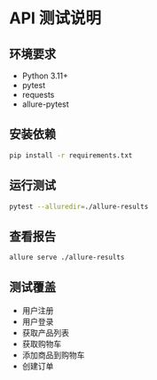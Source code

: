 # API 测试说明

## 环境要求
- Python 3.11+
- pytest
- requests
- allure-pytest

## 安装依赖
```bash
pip install -r requirements.txt
```

## 运行测试
```bash
pytest --alluredir=./allure-results
```

## 查看报告
```bash
allure serve ./allure-results
```

## 测试覆盖
- 用户注册
- 用户登录
- 获取产品列表
- 获取购物车
- 添加商品到购物车
- 创建订单